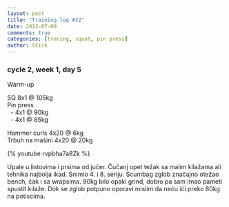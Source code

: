 ```yaml
---
layout: post
title: "Training log #32"
date: 2013-07-09
comments: true
categories: [trening, squat, pin press]
author: Stick
---
```


### cycle 2, week 1, day 5

Warm-up  

SQ 8x1 @ 105kg  
Pin press   
&nbsp; - 4x1 @ 90kg  
&nbsp; - 4x1 @ 85kg   

Hammer curls 4x20 @ 6kg  
Trbuh na mašini 4x20 @ 20kg  

{% youtube rvpbha7a8Zk %}  

Upale u listovima i prsima od jučer. Čučanj opet težak sa malim kilažama ali tehnika najbolja ikad. Snimio 4. i 8. seriju. Scumbag zglob značajno otežao bench, čak i sa wrapsima. 90kg bilo opaki grind, dobro pa sam imao pameti spustit kilaže. Dok se zglob potpuno oporavi mislim da neću ići preko 80kg na potiscima.   